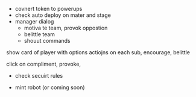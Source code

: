 - covnert token to powerups 
- check auto deploy on mater and stage
- manager  dialog
    - motiva te team, provok oppostion
    - belittle team
    - shouut commands

show card of player with options actiojns on each sub, encourage, belittle

click on compliment, provoke, 



- check secuirt rules

- mint robot (or coming soon)
